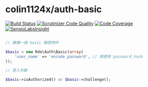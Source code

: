 # colin1124x/auth-basic
[![Build Status](https://travis-ci.org/colin1124x/auth-basic.svg?branch=master)](https://travis-ci.org/colin1124x/auth-basic)
[![Scrutinizer Code Quality](https://scrutinizer-ci.com/g/colin1124x/auth-basic/badges/quality-score.png?b=master)](https://scrutinizer-ci.com/g/colin1124x/auth-basic/?branch=master)
[![Code Coverage](https://scrutinizer-ci.com/g/colin1124x/auth-basic/badges/coverage.png?b=master)](https://scrutinizer-ci.com/g/colin1124x/auth-basic/?branch=master)
[![SensioLabsInsight](https://insight.sensiolabs.com/projects/3c0de3c4-ac2c-406b-ba2d-f374b4d76cd3/mini.png)](https://insight.sensiolabs.com/projects/3c0de3c4-ac2c-406b-ba2d-f374b4d76cd3)

```php

// 建構一個 basic 驗證物件

$basic = new Rde\Auth\Basic(array(
    'user_name' => 'encode_password', // 請使用 password_hash
));

// 登入判斷

$basic->isAuthorized() or $basic->challenge();

```
